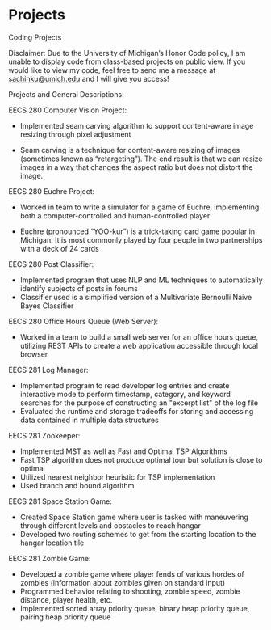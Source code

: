 # Projects
Coding Projects

Disclaimer: Due to the University of Michigan’s Honor Code policy, I am unable to display code from class-based projects on public view. If you would like to view my code, feel free to send me a message at sachinku@umich.edu and I will give you access! 


Projects and General Descriptions: 

EECS 280 Computer Vision Project:

- Implemented seam carving algorithm to support content-aware image resizing through pixel adjustment 

- Seam carving is a technique for content-aware resizing of images (sometimes known as “retargeting”). The end result is that we can resize images in a way that changes the aspect ratio but does not distort the image.

EECS 280 Euchre Project:

- Worked in team to write a simulator for a game of Euchre, implementing both a computer-controlled and human-controlled player 

- Euchre (pronounced “YOO-kur”) is a trick-taking card game popular in Michigan. It is most commonly played by four people in two partnerships with a deck of 24 cards

EECS 280 Post Classifier:

- Implemented program that uses NLP and ML techniques to automatically identify subjects of posts in forums 
- Classifier used is a simplified version of a Multivariate Bernoulli Naive Bayes Classifier 

EECS 280 Office Hours Queue 
(Web Server):

- Worked in a team to build a small web server for an office hours queue, utilizing REST APIs to create a web application accessible through local browser

EECS 281 Log Manager:

- Implemented program to read developer log entries and create interactive mode to perform timestamp, category, and keyword searches for the purpose of constructing an "excerpt list" of the log file
- Evaluated the runtime and storage tradeoffs for storing and accessing data contained in multiple data structures

EECS 281 Zookeeper:

- Implemented MST as well as Fast and Optimal TSP Algorithms 
- Fast TSP algorithm does not produce optimal tour but solution is close to optimal 
- Utilized nearest neighbor heuristic for TSP implementation 
- Used branch and bound algorithm

EECS 281 Space Station Game:

- Created Space Station game where user is tasked with maneuvering through different levels and obstacles to reach hangar 
- Developed two routing schemes to get from the starting location to the hangar location tile

EECS 281 Zombie Game:

- Developed a zombie game where player fends of various hordes of zombies (information about zombies given on standard input) 
- Programmed behavior relating to shooting, zombie speed, zombie distance, player health, etc. 
- Implemented sorted array priority queue, binary heap priority queue, pairing heap priority queue  
